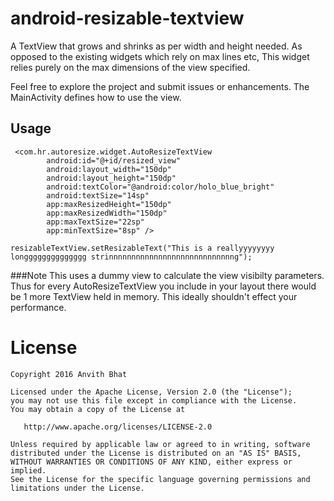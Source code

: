 # android-resizable-textview
A TextView that grows and shrinks as per width and height needed.
As opposed to the existing widgets which rely on max lines etc, This widget relies purely on the max dimensions of the view specified.


Feel free to explore the project and submit issues or enhancements. The MainActivity defines how to use the view.

## Usage
```
 <com.hr.autoresize.widget.AutoResizeTextView
        android:id="@+id/resized_view"
        android:layout_width="150dp"
        android:layout_height="150dp"
        android:textColor="@android:color/holo_blue_bright"
        android:textSize="14sp"
        app:maxResizedHeight="150dp"
        app:maxResizedWidth="150dp"
        app:maxTextSize="22sp"
        app:minTextSize="8sp" />
```

```
resizableTextView.setResizableText("This is a reallyyyyyyyy longggggggggggggg strinnnnnnnnnnnnnnnnnnnnnnnnnnnng");
```


###Note
This uses a dummy view to calculate the view visibilty parameters. Thus for every AutoResizeTextView you include in your layout there would be 1 more TextView held in memory.
This ideally shouldn't effect your performance.  

License
=======
    Copyright 2016 Anvith Bhat

    Licensed under the Apache License, Version 2.0 (the "License");
    you may not use this file except in compliance with the License.
    You may obtain a copy of the License at

       http://www.apache.org/licenses/LICENSE-2.0

    Unless required by applicable law or agreed to in writing, software
    distributed under the License is distributed on an "AS IS" BASIS,
    WITHOUT WARRANTIES OR CONDITIONS OF ANY KIND, either express or implied.
    See the License for the specific language governing permissions and
    limitations under the License.

